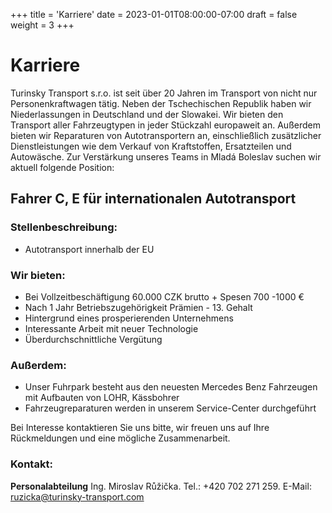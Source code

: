 +++
title = 'Karriere'
date = 2023-01-01T08:00:00-07:00
draft = false
weight = 3
+++

# Karriere

Turinsky Transport s.r.o. ist seit über 20 Jahren im Transport von nicht nur Personenkraftwagen tätig. Neben der Tschechischen Republik haben wir Niederlassungen in Deutschland und der Slowakei. Wir bieten den Transport aller Fahrzeugtypen in jeder Stückzahl europaweit an. Außerdem bieten wir Reparaturen von Autotransportern an, einschließlich zusätzlicher Dienstleistungen wie dem Verkauf von Kraftstoffen, Ersatzteilen und Autowäsche. Zur Verstärkung unseres Teams in Mladá Boleslav suchen wir aktuell folgende Position:

## Fahrer C, E für internationalen Autotransport


### Stellenbeschreibung:
- Autotransport innerhalb der EU

### Wir bieten:

- Bei Vollzeitbeschäftigung 60.000 CZK brutto + Spesen 700  -1000 €
- Nach 1 Jahr Betriebszugehörigkeit Prämien - 13. Gehalt
- Hintergrund eines prosperierenden Unternehmens
- Interessante Arbeit mit neuer Technologie
- Überdurchschnittliche Vergütung

### Außerdem:

- Unser Fuhrpark besteht aus den neuesten Mercedes Benz Fahrzeugen mit Aufbauten von LOHR, Kässbohrer
- Fahrzeugreparaturen werden in unserem Service-Center durchgeführt

Bei Interesse kontaktieren Sie uns bitte, wir freuen uns auf Ihre Rückmeldungen und eine mögliche Zusammenarbeit.

### Kontakt:

**Personalabteilung**
Ing. Miroslav Růžička. Tel.: +420 702 271 259. E-Mail: ruzicka@turinsky-transport.com